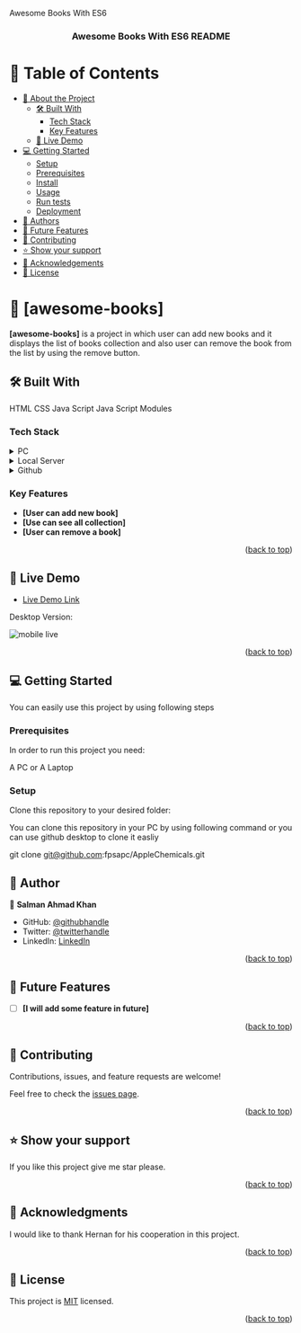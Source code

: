 <a name="readme-top">Awesome Books With ES6</a>

<div align="center">
<h3><b>Awesome Books With ES6 README</b></h3>
</div>

<!-- TABLE OF CONTENTS -->

# 📗 Table of Contents

- [📖 About the Project](#awesome-booksES6)
  - [🛠 Built With](#built-with)
    - [Tech Stack](#tech-stack)
    - [Key Features](#key-features)
  - [🚀 Live Demo](#live-demo)
- [💻 Getting Started](#getting-started)
  - [Setup](#setup)
  - [Prerequisites](#prerequisites)
  - [Install](#install)
  - [Usage](#usage)
  - [Run tests](#run-tests)
  - [Deployment](#triangular_flag_on_post-deployment)
- [👥 Authors](#authors)
- [🔭 Future Features](#future-features)
- [🤝 Contributing](#contributing)
- [⭐️ Show your support](#support)
- [🙏 Acknowledgements](#acknowledgements)
- [📝 License](#license)

<!-- PROJECT DESCRIPTION -->

# 📖 [awesome-books] <a name="awesome-books"></a>


**[awesome-books]** is a project in which user can add new books and it displays the list of books collection and also user can remove the book from the list by using the remove button.

## 🛠 Built With <a name="built-with"></a>
HTML
CSS
Java Script 
Java Script Modules

### Tech Stack <a name="tech-stack"></a>

<details>
  <summary>PC</summary>
  <ul>
    <li><a href="#">My PC</a></li>
  </ul>
</details>

<details>
  <summary>Local Server</summary>
  <ul>
    <li><a href="#">Web browser</a></li>
  </ul>
</details>

<details>
<summary>Github</summary>
  <ul>
    <li><a href="https://www.github.com/">Github</a></li>
  </ul>
</details>

<!-- Features -->

### Key Features <a name="key-features"></a>


- **[User can add new book]**
- **[Use can see all collection]**
- **[User can remove a book]**

<p align="right">(<a href="#readme-top">back to top</a>)</p>

<!-- LIVE DEMO -->

## 🚀 Live Demo <a name="live-demo"></a>

- [Live Demo Link](https://fpsapc.github.io/awesome-book-withES6)

<p>Desktop Version:</p>
<img src="./Assets/mobile.gif" alt="mobile live"/>

<p align="right">(<a href="#readme-top">back to top</a>)</p>

<!-- GETTING STARTED -->

## 💻 Getting Started <a name="getting-started"></a>

You can easily use this project by using following steps

### Prerequisites

In order to run this project you need:

A PC or A Laptop

### Setup

Clone this repository to your desired folder:

You can clone this repository in your PC by using following command or you can use github desktop to clone it easliy

git clone git@github.com:fpsapc/AppleChemicals.git

<!-- AUTHORS -->

## 👥 Author <a name="authors"></a>

👤 **Salman Ahmad Khan**

- GitHub: [@githubhandle](https://github.com/fpsapc)
- Twitter: [@twitterhandle](https://twitter.com/salmanahmadkhan)
- LinkedIn: [LinkedIn](https://linkedin.com/in/salmanahmad1987)

<p align="right">(<a href="#readme-top">back to top</a>)</p>

<!-- FUTURE FEATURES -->

## 🔭 Future Features <a name="future-features"></a>

- [ ] **[I will add some feature in future]**

<p align="right">(<a href="#readme-top">back to top</a>)</p>

<!-- CONTRIBUTING -->

## 🤝 Contributing <a name="contributing"></a>

Contributions, issues, and feature requests are welcome!

Feel free to check the [issues page](../../issues/).

<p align="right">(<a href="#readme-top">back to top</a>)</p>

<!-- SUPPORT -->

## ⭐️ Show your support <a name="support"></a>

If you like this project give me star please.

<p align="right">(<a href="#readme-top">back to top</a>)</p>

<!-- ACKNOWLEDGEMENTS -->

## 🙏 Acknowledgments <a name="acknowledgements"></a>

I would like to thank Hernan for his cooperation in this project.

<p align="right">(<a href="#readme-top">back to top</a>)</p>

<!-- LICENSE -->

## 📝 License <a name="license"></a>

This project is [MIT](./LICENSE) licensed.

<p align="right">(<a href="#readme-top">back to top</a>)</p>

